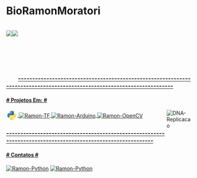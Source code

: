 <div>
 <h1 align=left>BioRamonMoratori</h1>
</div> 
 
<div>
 <br/>
 <a href="https://github.com/bioramonmoratori">
 <img align=left height="140em" src="https://github-readme-stats.vercel.app/api?username=bioramonmoratori&show_icons=true&theme=blue-green&include_all_commits=true&count_private=true"/>
 <img align=left height="140em" src="https://github-readme-stats.vercel.app/api/top-langs/?username=bioramonmoratori&layout=compact&langs_count=7&theme=blue-green"/>
</div>
 
##  
  
<div style="display: inline_block"><br>
  <br/>
  <br/>
  <br/>
  <h3>------------------------------------------------------------------------------------------------------------------------</h3>
  <h4># Projetos Em: #</h4>
  <img align="center" alt="Ramon-Python" height="30" width="30" src="https://raw.githubusercontent.com/devicons/devicon/master/icons/python/python-original.svg">
  <img align="center" alt="Ramon-TF" height="30" width="30" src="https://symbols.getvecta.com/stencil_97/43_tensorflow-icon.f7092db2bd.svg">
  <img align="center" alt="Ramon-Arduino" height="30" width="30" src="https://icon-icons.com/downloadimage.php?id=20911&root=159/PNG/256/&file=arduino_22429.png">
  <img align="center" alt="Ramon-OpenCV" height="30" width="30" src="https://icon-icons.com/downloadimage.php?id=170887&root=2699/PNG/512/&file=opencv_logo_icon_170887.png">
  <img align="right" alt="DNA-Replicacao" height="150" width="70" src="https://media.giphy.com/media/l1fWtMmQbuGvm/giphy.gif?cid=ecf05e47crnbns6sjb8287x3zu949jyfsf471kn8dtvsvtyp&rid=giphy.gif&ct=g">
  <h3>------------------------------------------------------------------------------------------------------------</h3>
</div>

<div>
 <h4># Contatos #</h4>
 <a href="https://instagram.com/ramonmoratori" target="_blank"><img align="center" alt="Ramon-Python" height="40" width="40" src="https://lh3.googleusercontent.com/An8g_k9zULN6ND6CR_ICxmWwOJmPt4bKm3EKosYM94PDsNrgbg77n4Pm_snRL3-39k8sPVs3vb2rOxXqjmWBEjnAbdV21YM4pVxU_SZs3YdUU-A5aS5luoEBtZbVVnSjw1FcuARBHRKKbyCeZf9Ciug4KbAmOlIksvEj_E7rHGqxbrczpkLQA12Suzlnh40UOaF8Vj413e5yVe-XDKT4CTGMolyrV4ImWgEgMgdhK-_UH_2_aG1GGkcYB22nAoTa49aZl54PhPiZd-oK1sJ48OBCXAsBI6WkHP135_3o9EDxdCAtUD8cyK3BQP-fgegJk3dvtge9bJy8SqHkOu27BKRzQdoijgGxhv6Hq9dR90DQSxQgJvcucNaW3353q_WoooWtIkVZW5HsVp8zTX3Tj39Ohuj5x9KmDXw2rdVLhpX2LmgLzna3VDpVJvm4ICBlRJXJpG1qyCOuKr0IshoyXOStKwc-zwQtlDVdWkW83enYtuYwtuXfwvzXP-tiR455h-VJ_jWF71OC_hmW-E9iJAD6xhZcBFArmcpVI16MojnJaVS0We65gXul9GCOjLsXJpVhxK46slV8isbZAIMfeOYs-K9DWvuCTaZ5ltI-kdkDgW7-L8rrOyzgt-OvVuqTCXAyc_vD90f1cJYkHYZkwKsB63OL7lD88JIHlpW6RNRDB4YV6xIYbzG9gnSVi9MFvKyL1Hh6vKYG5GIQCoW4a_A=s512-no?authuser=0"></a>
 <a href="mailto:ramon.moratori@estudante.ufjf.br" target="_blank"><img align="center" alt="Ramon-Python" height="50" width="50" src="https://lh3.googleusercontent.com/18uGKkzx31aXOzGThsxc4iqT-RtKnAeGEmNpiKlVZgxV20X_lB-ktEjlATMEOstxG68CDprpy0OoLy1GPVaElc5HYroxJbNBCJ2MLEv0EZDmAARS2XhJ8hoHAZZWHLGyOVANeNUOZoBSApSZb1W3dQwbMLopoyaO-WWwgYpoaXhPq4dyLCc1fif2xKiAF1M9z2ryTxCyXsvRR1C6Z1FHNVuUe5dXE9t-Al_Tt-1S-lUtOozdb0Xyj1JlVxPlVIpkMdEKBhxAYvuPg3-IANDpX0AhH2Yy-T1b6fWulqsveib9e9YSiDUrSGIx-nrPAQCimOu7cYfICBSydSWgWdlZk2cLXEl3yByNaaMQAOrgqlQiQr2qL3Pbmy1TEGJxCZmuLZ2Rv4HkrzotsvmP_AdWxs_qSp8WgB4M3RHwHbOWWK223b-mvRPPM4OCRX_YDssWMJffxpSLjWkQQStozreB3LYL-WqxfbtIC1OTJ1AHEKnDThjP-1Vom5iGgZrOEeUUbvgDrpnhqCYKnPQEplmDMnyEXhnw7XVzoOQ5GXFxtVG9ITAcy-VpuatQ4jYl5hHsoVfvlZQQuCt4waL_z5WOMe8B3LApt_8fDUPPY9tegornBBrzfm6LW6C-a6Uz0A6A75JYfPq3s3azNIBwtoAYr5HJi6uN0-GaHt57vmPqCMDLsMPVO-coQlMDDsJEq1zgpBD-EUIPMutwZMJO0Um5yH8=w514-h512-no?authuser=0"></a>
</div>
 
